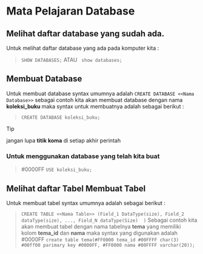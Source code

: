 # Mata Pelajaran Database
## Melihat daftar database yang sudah ada.
Untuk melihat daftar database yang ada pada komputer kita :
> ```SHOW DATABASES;``` ATAU  ``` show databases;```

## Membuat Database
Untuk membuat database syntax umumnya adalah ```CREATE DATABASE <<Nama Database>>``` sebagai contoh kita akan membuat database dengan nama <b> koleksi_buku </b> maka syntax untuk membuatnya adalah sebagai berikut :
>```CREATE DATABASE koleksi_buku; ```

>[!TIP]
>jangan lupa <b>titik koma</b> di setiap akhir perintah
### Untuk menggunakan database yang telah kita buat
>#0000FF ```USE koleksi_buku; ``` 
## Melihat daftar Tabel Membuat Tabel
Untuk membuat tabel syntax umumnya adalah sebagai berikut :
> ```CREATE TABLE <<Nama Table>> (Field_1 DataType(size), Field_2 dataType(size), ..., Field_N dataType(Size)  )```
Sebagai contoh kita akan membuat tabel dengan nama tabelnya **tema** yang memiliki kolom **tema_id** dan **nama** maka syntax yang digunakan adalah
> #0000FF ```create table tema(#FF0000 tema_id #00FFFF char(3) #00ff00 parimary key #0000FF, #FF0000 nama #00FFFF varchar(20));```
